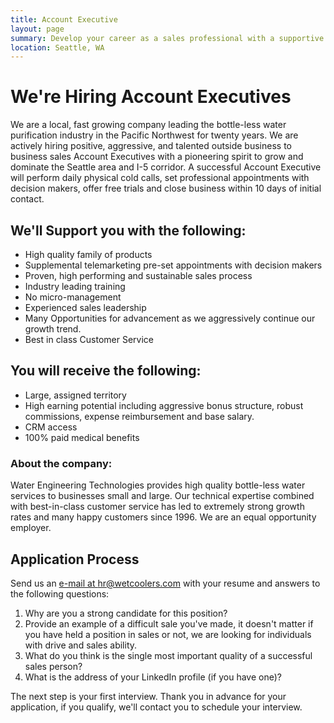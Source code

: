 ```yaml
---
title: Account Executive
layout: page
summary: Develop your career as a sales professional with a supportive team, competitive compensation, and professional sales training.
location: Seattle, WA
---
```

# We're Hiring Account Executives
We are a local, fast growing company leading the bottle-less water purification industry in the Pacific Northwest for twenty years.  We are actively hiring positive, aggressive, and talented outside business to business sales Account Executives with a pioneering spirit to grow and dominate the Seattle area and I-5 corridor. A successful Account Executive will perform daily physical cold calls, set professional appointments with decision makers, offer free trials and close business within 10 days of initial contact.

## We'll Support you with the following:
- High quality family of products
- Supplemental telemarketing pre-set appointments with decision makers
- Proven, high performing and sustainable sales process
- Industry leading training
- No micro-management
- Experienced sales leadership
- Many Opportunities for advancement as we aggressively continue our growth trend.
- Best in class Customer Service

## You will receive the following:
- Large, assigned territory
- High earning potential including aggressive bonus structure, robust commissions, expense reimbursement and base salary.
- CRM access
- 100% paid medical benefits

### About the company:

Water Engineering Technologies provides high quality bottle-less water services to businesses small and large. Our technical expertise combined with best-in-class customer service has led to extremely strong growth rates and many happy customers since 1996. We are an equal opportunity employer.

## Application Process
Send us an <a href="mailto:&#104;&#114;&#064;&#119;&#101;&#116;&#099;&#111;&#111;&#108;&#101;&#114;&#115;&#046;&#099;&#111;&#109;">e-mail at hr@wetcoolers.com</a> with your resume and answers to the following questions:

1. Why are you a strong candidate for this position?
2. Provide an example of a difficult sale you've made, it doesn't matter if you have held a position in sales or not, we are looking for individuals with drive and sales ability.
3. What do you think is the single most important quality of a successful sales person?
4. What is the address of your LinkedIn profile (if you have one)?

The next step is your first interview.  Thank you in advance for your application, if you qualify, we'll contact you to schedule your interview.
